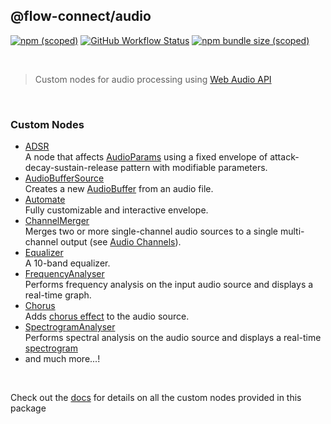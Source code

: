 ## @flow-connect/audio

[<img alt="npm (scoped)" src="https://img.shields.io/npm/v/@flow-connect/audio?style=flat-square" />](https://www.npmjs.com/package/@flow-connect/audio)
[<img alt="GitHub Workflow Status" src="https://img.shields.io/github/actions/workflow/status/bhagatsaurabh/flow-connect-standard-nodes/audio.yml?style=flat-square" />](https://github.com/bhagatsaurabh/flow-connect-standard-nodes/actions/workflows/audio.yml)
[<img alt="npm bundle size (scoped)" src="https://img.shields.io/bundlephobia/min/@flow-connect/audio?style=flat-square">](https://bundlephobia.com/package/@flow-connect/audio)

<br/>

> Custom nodes for audio processing using [Web Audio API](https://developer.mozilla.org/en-US/docs/Web/API/Web_Audio_API)

<br/>

### Custom Nodes

- [ADSR](https://flow-connect.saurabhagat.me/reference/standard-nodes/audio/adsr.html) <br/>
  A node that affects [AudioParams](https://developer.mozilla.org/en-US/docs/Web/API/AudioParam) using a fixed envelope of attack-decay-sustain-release pattern with modifiable parameters.
- [AudioBufferSource](https://flow-connect.saurabhagat.me/reference/standard-nodes/audio/audio-buffer-source.html) <br/>
  Creates a new [AudioBuffer](https://developer.mozilla.org/en-US/docs/Web/API/AudioBuffer) from an audio file.
- [Automate](https://flow-connect.saurabhagat.me/reference/standard-nodes/audio/automate.html) <br/>
  Fully customizable and interactive envelope.
- [ChannelMerger](https://flow-connect.saurabhagat.me/reference/standard-nodes/audio/channel-merger.html) <br/>
  Merges two or more single-channel audio sources to a single multi-channel output (see [Audio Channels](https://developer.mozilla.org/en-US/docs/Web/API/Web_Audio_API/Basic_concepts_behind_Web_Audio_API#audio_channels)).
- [Equalizer](https://flow-connect.saurabhagat.me/reference/standard-nodes/audio/equalizer.html) <br/>
  A 10-band equalizer.
- [FrequencyAnalyser](https://flow-connect.saurabhagat.me/reference/standard-nodes/audio/frequency-analyser.html) <br/>
  Performs frequency analysis on the input audio source and displays a real-time graph.
- [Chorus](https://flow-connect.saurabhagat.me/reference/standard-nodes/audio/chorus.html) <br/>
  Adds [chorus effect](https://en.wikipedia.org/wiki/Chorus_(audio_effect)) to the audio source.
- [SpectrogramAnalyser](https://flow-connect.saurabhagat.me/reference/standard-nodes/audio/spectrogram-analyser.html) <br/>
  Performs spectral analysis on the audio source and displays a real-time [spectrogram](https://en.wikipedia.org/wiki/Spectrogram)
- and much more...!

<br/>

Check out the [docs](https://flow-connect.saurabhagat.me/reference/standard-nodes/audio.html) for details on all the custom nodes provided in this package

